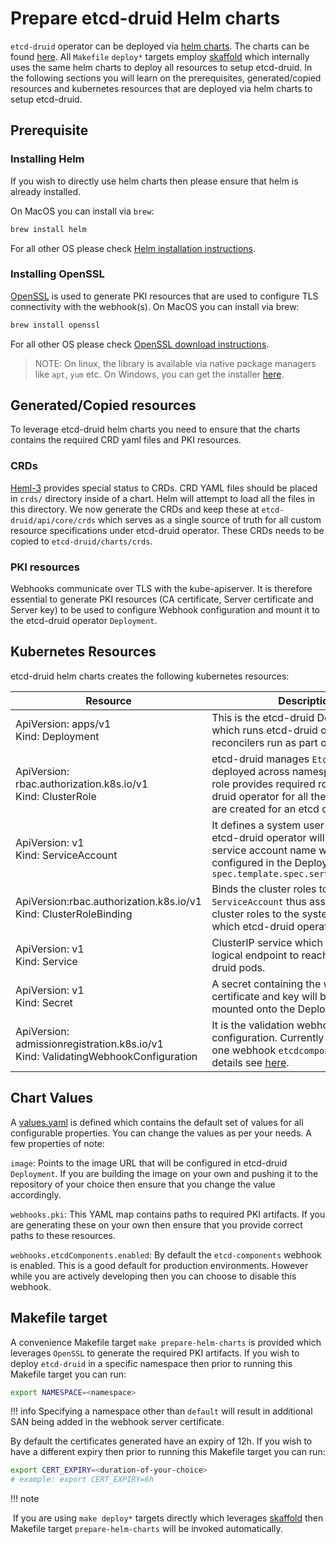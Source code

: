 # Prepare etcd-druid Helm charts

`etcd-druid` operator can be deployed via [helm charts](https://helm.sh/). The charts can be found [here](https://github.com/gardener/etcd-druid/tree/master/charts/). All `Makefile` `deploy*` targets employ [skaffold](https://skaffold.dev/) which internally uses the same helm charts to deploy all resources to setup etcd-druid. In the following sections you will learn on the prerequisites, generated/copied resources and kubernetes resources that are deployed via helm charts to setup etcd-druid.

## Prerequisite

### Installing Helm

If you wish to directly use helm charts then please ensure that helm is already installed.

On MacOS you can install via `brew`:
```bash
brew install helm
```

For all other OS please check [Helm installation instructions](https://helm.sh/docs/intro/install/).

### Installing OpenSSL

[OpenSSL](https://www.openssl.org/) is used to generate PKI resources that are used to configure TLS connectivity with the webhook(s). 
On MacOS you can install via brew:

```bash
brew install openssl
```

For all other OS please check [OpenSSL download instructions](https://github.com/openssl/openssl?tab=readme-ov-file#download).

> NOTE: On linux, the library is available via native package managers like `apt`, `yum` etc. On Windows, you can get the installer [here](https://slproweb.com/products/Win32OpenSSL.html).

##  Generated/Copied resources

To leverage etcd-druid helm charts you need to ensure that the charts contains the required CRD yaml files and PKI resources.

### CRDs

[Heml-3](https://helm.sh/docs/topics/charts/#custom-resource-definitions-crds) provides special status to CRDs. CRD YAML files should be placed in `crds/` directory inside of a chart. Helm will attempt to load all the files in this directory. We now generate the CRDs and keep these at `etcd-druid/api/core/crds` which serves as a single source of truth for all custom resource specifications under etcd-druid operator. These CRDs needs to be copied to `etcd-druid/charts/crds`. 

### PKI resources

Webhooks communicate over TLS with the kube-apiserver. It is therefore essential to generate PKI resources (CA certificate, Server certificate and Server key) to be used to configure Webhook configuration and mount it to the etcd-druid operator `Deployment`. 

## Kubernetes Resources

etcd-druid helm charts creates the following kubernetes resources:

| Resource                                                     | Description                                                  |
| ------------------------------------------------------------ | ------------------------------------------------------------ |
| ApiVersion: apps/v1<br />Kind: Deployment                    | This is the etcd-druid Deployment which runs etcd-druid operator. All reconcilers run as part of this operator. |
| ApiVersion: rbac.authorization.k8s.io/v1<br />Kind: ClusterRole | etcd-druid manages `Etcd` resources deployed across namespaces. A cluster role provides required roles to etcd-druid operator for all the resources that are created for an etcd cluster. |
| ApiVersion: v1<br />Kind: ServiceAccount                     | It defines a system user with which etcd-druid operator will function. The service account name will be configured in the Deployment at `spec.template.spec.serviceAccountName` |
| ApiVersion:rbac.authorization.k8s.io/v1<br />Kind: ClusterRoleBinding | Binds the cluster roles to the `ServiceAccount` thus associating all cluster roles to the system user with which etcd-druid operator will be run. |
| ApiVersion: v1<br />Kind: Service                            | ClusterIP service which will provide a logical endpoint to reach any etcd-druid pods. |
| ApiVersion: v1<br />Kind: Secret                             | A secret containing the webhook server certificate and key will be created and mounted onto the Deployment. |
| ApiVersion: admissionregistration.k8s.io/v1<br />Kind: ValidatingWebhookConfiguration | It is the validation webhook configuration. Currently there is only one webhook `etcdcomponents` . For more details see [here](../concepts/etcd-cluster-resource-protection.md). |

## Chart Values

A [values.yaml](https://github.com/gardener/etcd-druid/blob/master/charts//values.yaml) is defined which contains the default set of values for all configurable properties. You can change the values as per your needs. A few properties of note:

`image`: Points to the image URL that will be configured in etcd-druid `Deployment`. If you are building the image on your own and pushing it to the repository of your choice then ensure that you change the value accordingly.

`webhooks.pki`: This YAML map contains paths to required PKI artifacts. If you are generating these on your own then ensure that you provide correct paths to these resources.

`webhooks.etcdComponents.enabled`: By default the `etcd-components` webhook is enabled. This is a good default for production environments. However while you are actively developing then you can choose to disable this webhook.

## Makefile target

A convenience Makefile target `make prepare-helm-charts` is provided which leverages `OpenSSL` to generate the required PKI artifacts.
If you wish to deploy `etcd-druid` in a specific namespace then prior to running this Makefile target you can run:

```bash
export NAMESPACE=<namespace>
```

!!! info
	Specifying a namespace other than `default` will result in additional SAN being added in the webhook server certificate.

By default the certificates generated have an expiry of 12h. If you wish to have a different expiry then prior to running this Makefile target you can run:

```bash
export CERT_EXPIRY=<duration-of-your-choice>
# example: export CERT_EXPIRY=6h
```

!!! note

​	If you are using `make deploy*` targets directly which leverages [skaffold](https://skaffold.dev/) then Makefile target `prepare-helm-charts` will be invoked automatically.